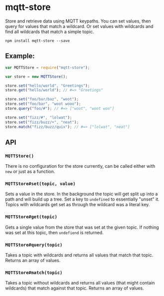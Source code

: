 # mqtt-store
Store and retrieve data using MQTT keypaths. You can set values, then query for values that match a wildcard. Or set values with wildcards and find all wildcards that match a simple topic.

```
npm install mqtt-store --save
```

## Example:

```javascript
var MQTTStore = require("mqtt-store");

var store = new MQTTStore();

store.set("hello/world", "Greetings");
store.get("hello/world"); // #=> "Greetings"

store.set("foo/bar/baz", "woot");
store.set("foo/bar", "woot wooo");
store.query("foo/#"); // #=> ["woot", "woot woo"]

store.set("fizz/#", "lolwat");
store.set("fizz/buzz/+", "neat");
store.match("fizz/buzz/quix"); // #=> ["lolwat", "neat"]
```

## API
### `MQTTStore()`
There is no configuration for the store currently, can be called either with `new` or just as a function.

### `MQTTStore#set(topic, value)`
Sets a value in the store. In the background the topic will get split up into a path and will build up a tree. Set a key to `undefined` to essentially "unset" it. Topics with wildcards get set as through the wildcard was a literal key.

### `MQTTStore#get(topic)`
Gets a single value from the store that was set at the given topic. If nothing was set at this topic, then `undefiend` is returned.

### `MQTTStore#query(topic)`
Takes a topic with wildcards and returns all values that match that topic. Returns an array of values.

### `MQTTStore#match(topic)`
Takes a topic without wildcards and returns all values (that might contain wildcards) that match against that topic. Returns an array of values.
